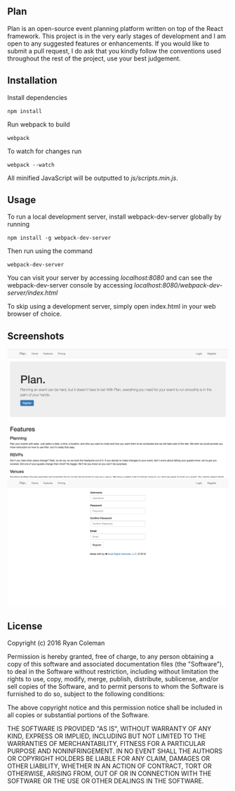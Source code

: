 ## Plan

Plan is an open-source event planning platform written on top of the React framework. This project is in the very early stages of development and I am open to any suggested features or enhancements. If you would like to submit a pull request, I do ask that you kindly follow the conventions used throughout the rest of the project, use your best judgement.

## Installation

Install dependencies
```
npm install
```

Run webpack to build

```
webpack
```

To watch for changes run
```
webpack --watch
```

All minified JavaScript will be outputted to <i>js/scripts.min.js</i>.

## Usage

To run a local development server, install webpack-dev-server globally by running
```
npm install -g webpack-dev-server
```

Then run using the command
```
webpack-dev-server
```

You can visit your server by accessing <i>localhost:8080</i> and can see the webpack-dev-server console by accessing <i>localhost:8080/webpack-dev-server/index.html</i>

To skip using a development server, simply open index.html in your web browser of choice.

## Screenshots

![Alt text](/media/screenshot1.jpg?raw=true "Home Page")
![Alt text](/media/screenshot2.jpg?raw=true "Register Page")

## License

Copyright (c) 2016 Ryan Coleman

Permission is hereby granted, free of charge, to any person obtaining a copy of this software and associated documentation files (the "Software"), to deal in the Software without restriction, including without limitation the rights to use, copy, modify, merge, publish, distribute, sublicense, and/or sell copies of the Software, and to permit persons to whom the Software is furnished to do so, subject to the following conditions:

The above copyright notice and this permission notice shall be included in all copies or substantial portions of the Software.

THE SOFTWARE IS PROVIDED "AS IS", WITHOUT WARRANTY OF ANY KIND, EXPRESS OR IMPLIED, INCLUDING BUT NOT LIMITED TO THE WARRANTIES OF MERCHANTABILITY, FITNESS FOR A PARTICULAR PURPOSE AND NONINFRINGEMENT. IN NO EVENT SHALL THE AUTHORS OR COPYRIGHT HOLDERS BE LIABLE FOR ANY CLAIM, DAMAGES OR OTHER LIABILITY, WHETHER IN AN ACTION OF CONTRACT, TORT OR OTHERWISE, ARISING FROM, OUT OF OR IN CONNECTION WITH THE SOFTWARE OR THE USE OR OTHER DEALINGS IN THE SOFTWARE.
